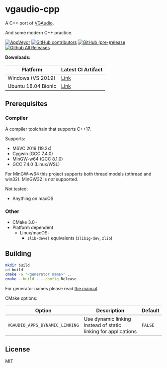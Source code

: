 # vgaudio-cpp

A C++ port of [VGAudio](https://github.com/Thealexbarney/VGAudio).

And some modern C++ practice.

[![AppVeyor](https://img.shields.io/appveyor/ci/hozuki/vgaudio-cpp.svg)](https://ci.appveyor.com/project/hozuki/vgaudio-cpp)
[![GitHub contributors](https://img.shields.io/github/contributors/hozuki/vgaudio-cpp.svg)](https://github.com/hozuki/vgaudio-cpp/graphs/contributors)
[![GitHub (pre-)release](https://img.shields.io/github/release/hozuki/vgaudio-cpp/all.svg)](https://github.com/hozuki/vgaudio-cpp/releases)
[![Github All Releases](https://img.shields.io/github/downloads/hozuki/vgaudio-cpp/total.svg)](https://github.com/hozuki/vgaudio-cpp/releases)

**Downloads:**

| Platform | Latest CI Artifact |
|---|---|
| Windows (VS 2019) | [Link](https://ci.appveyor.com/api/projects/hozuki/vgaudio-cpp/artifacts/vgaudio-vc16-latest.zip?job=Image%3A%20Visual%20Studio%202019) |
| Ubuntu 18.04 Bionic | [Link](https://ci.appveyor.com/api/projects/hozuki/vgaudio-cpp/artifacts/vgaudio-bionic-latest.zip?job=Image%3A%20Ubuntu) |

## Prerequisites

### Compiler

A compiler toolchain that supports C++17.

Supports:

- MSVC 2019 (19.2x)
- Cygwin (GCC 7.4.0)
- MinGW-w64 (GCC 8.1.0)
- GCC 7.4.0 (Linux/WSL)

For MinGW-w64 this project supports both thread models (pthread and win32).
MinGW32 is *not* supported.

Not tested:

- Anything on macOS

### Other

- CMake 3.0+
- Platform dependent
  - Linux/macOS:
    - `zlib-devel` equivalents (`zlib1g-dev`, `zlib`)

## Building

```bash
mkdir build
cd build
cmake -G "<generator name>" ..
cmake --build . --config Release
```

For generator names please read [the manual](https://cmake.org/cmake/help/latest/manual/cmake-generators.7.html).

CMake options:

| Option | Description | Default |
|---|---|---|
| `VGAUDIO_APPS_DYNAMIC_LINKING` | Use dynamic linking instead of static linking for applications | `FALSE` |

## License

MIT
